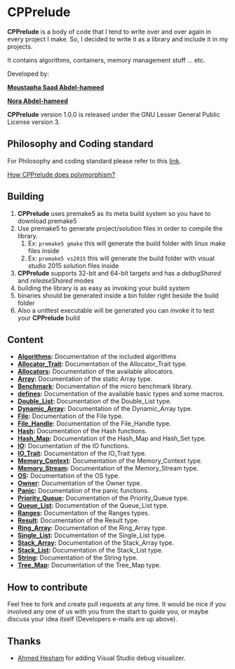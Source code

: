 # CPPrelude

**CPPrelude** is a body of code that I tend to write over and over again in every project I make. So, I decided to write it as a library and include it in my projects.

It contains algorithms, containers, memory management stuff ... etc.

Developed by:

**[Moustapha Saad Abdel-hameed](mailto:moustapha.saad.abdelhamed@gmail.com)**

**[Nora Abdel-hameed](mailto:nora.abdelhameed@gmail.com)**

**CPPrelude** version 1.0.0 is released under the GNU Lesser General Public License version 3.

## Philosophy and Coding standard

For Philosophy and coding standard please refer to this [link](https://moustaphasaad.github.io/2017/08/05/cpprelude/).

[How CPPrelude does polymorphism?](https://moustaphasaad.github.io/2018/01/06/How-CPPrelude-does-polymorphism/)

## Building

1. **CPPrelude** uses premake5 as its meta build system so you have to download premake5
2. Use premake5 to generate project/solution files in order to compile the library.
   1. Ex: `premake5 gmake` this will generate the build folder with linux make files inside
   2. Ex: `premake5 vs2015` this will generate the build folder with visual studio 2015 solution files inside
3. **CPPrelude** supports 32-bit and 64-bit targets and has a *debugShared* and *releaseShared* modes
4. building the library is as easy as invoking your build system
5. binaries should be generated inside a bin folder right beside the build folder
6. Also a unittest executable will be generated you can invoke it to test your **CPPrelude** build

## Content

- **[Algorithms](cpprelude/Algorithms.md):** Documentation of the included algorithms
- **[Allocator_Trait](cpprelude/Allocator_Trait.md):** Documentation of the Allocator_Trait type.
- **[Allocators](cpprelude/Allocators.md):** Documentation of the available allocators.
- **[Array](cpprelude/Array.md):** Documentation of the static Array type. 
- **[Benchmark](cpprelude/Benchmark.md):** Documentation of the micro benchmark library.
- **[defines](cpprelude/defines.md):** Documentation of the available basic types and some macros.
- **[Double_List](cpprelude/Double_List.md):** Documentation of the Double_List type.
- **[Dynamic_Array](cpprelude/Dynamic_Array.md):** Documentation of the Dynamic_Array type.
- **[File](cpprelude/File.md):** Documentation of the File type.
- **[File_Handle](cpprelude/File_Handle.md):** Documentation of the File_Handle type.
- **[Hash](cpprelude/Hash.md):** Documentation of the Hash functions.
- **[Hash_Map](cpprelude/Hash_Map.md):** Documentation of the Hash_Map and Hash_Set type.
- **[IO](cpprelude/IO.md):** Documentation of the IO functions.
- **[IO_Trait](cpprelude/IO_Trait.md):** Documentation of the IO_Trait type.
- **[Memory_Context](cpprelude/Memory_Context.md):** Documentation of the Memory_Context type.
- **[Memory_Stream](cpprelude/Memory_Stream.md):** Documentation of the Memory_Stream type.
- **[OS](cpprelude/OS.md):** Documentation of the OS type.
- **[Owner](cpprelude/Owner.md):** Documentation of the Owner type.
- **[Panic](cpprelude/Panic.md):** Documentation of the panic functions.
- **[Priority_Queue](cpprelude/Priority_Queue.md):** Documentation of the Priority_Queue type.
- **[Queue_List](cpprelude/Queue_List.md):** Documentation of the Queue_List type.
- **[Ranges](cpprelude/Ranges.md):** Documentation of the Ranges types.
- **[Result](cpprelude/Result.md):** Documentation of the Result type.
- **[Ring_Array](cpprelude/Ring_Array.md):** Documentation of the Ring_Array type.
- **[Single_List](cpprelude/Single_List.md):** Documentation of the Single_List type.
- **[Stack_Array](cpprelude/Stack_Array.md):** Documentation of the Stack_Array type.
- **[Stack_List](cpprelude/Stack_List.md):** Documentation of the Stack_List type.
- **[String](cpprelude/String.md):** Documentation of the String type.
- **[Tree_Map](cpprelude/Tree_Map.md):** Documentation of the Tree_Map type.

## How to contribute

Feel free to fork and create pull requests at any time. It would be nice if you involved any one of us with you from the start to guide you, or maybe discuss your idea itself (Developers e-mails are up above).

## Thanks
- [Ahmed Hesham](mailto:ahesham@outlook.com) for adding Visual Studio debug visualizer.